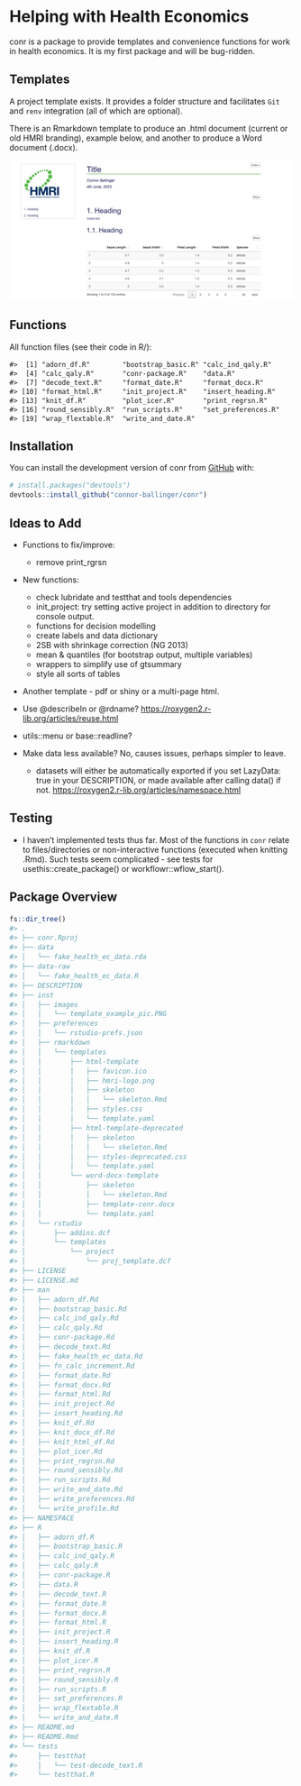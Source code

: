 
<!-- README.md is generated from README.Rmd. Please edit that file -->

# Helping with Health Economics

<!-- badges: start -->
<!-- badges: end -->

conr is a package to provide templates and convenience functions for
work in health economics. It is my first package and will be bug-ridden.

## Templates

A project template exists. It provides a folder structure and
facilitates `Git` and `renv` integration (all of which are optional).

There is an Rmarkdown template to produce an .html document (current or
old HMRI branding), example below, and another to produce a Word
document (.docx).

![](./inst/images/template_example_pic.PNG)

## Functions

All function files (see their code in R/):

    #>  [1] "adorn_df.R"        "bootstrap_basic.R" "calc_ind_qaly.R"  
    #>  [4] "calc_qaly.R"       "conr-package.R"    "data.R"           
    #>  [7] "decode_text.R"     "format_date.R"     "format_docx.R"    
    #> [10] "format_html.R"     "init_project.R"    "insert_heading.R" 
    #> [13] "knit_df.R"         "plot_icer.R"       "print_regrsn.R"   
    #> [16] "round_sensibly.R"  "run_scripts.R"     "set_preferences.R"
    #> [19] "wrap_flextable.R"  "write_and_date.R"

## Installation

You can install the development version of conr from
[GitHub](https://github.com/) with:

``` r
# install.packages("devtools")
devtools::install_github("connor-ballinger/conr")
```

## Ideas to Add

- Functions to fix/improve:

  - remove print_rgrsn

- New functions:

  - check lubridate and testthat and tools dependencies
  - init_project: try setting active project in addition to directory
    for console output.
  - functions for decision modelling
  - create labels and data dictionary
  - 2SB with shrinkage correction (NG 2013)
  - mean & quantiles (for bootstrap output, multiple variables)
  - wrappers to simplify use of gtsummary
  - style all sorts of tables

- Another template - pdf or shiny or a multi-page html.

- Use @describeIn or @rdname?
  <https://roxygen2.r-lib.org/articles/reuse.html>

- utils::menu or base::readline?

- Make data less available? No, causes issues, perhaps simpler to leave.

  - datasets will either be automatically exported if you set LazyData:
    true in your DESCRIPTION, or made available after calling data() if
    not. <https://roxygen2.r-lib.org/articles/namespace.html>

## Testing

- I haven’t implemented tests thus far. Most of the functions in `conr`
  relate to files/directories or non-interactive functions (executed
  when knitting .Rmd). Such tests seem complicated - see tests for
  usethis::create_package() or workflowr::wflow_start().

## Package Overview

``` r
fs::dir_tree()
#> .
#> ├── conr.Rproj
#> ├── data
#> │   └── fake_health_ec_data.rda
#> ├── data-raw
#> │   └── fake_health_ec_data.R
#> ├── DESCRIPTION
#> ├── inst
#> │   ├── images
#> │   │   └── template_example_pic.PNG
#> │   ├── preferences
#> │   │   └── rstudio-prefs.json
#> │   ├── rmarkdown
#> │   │   └── templates
#> │   │       ├── html-template
#> │   │       │   ├── favicon.ico
#> │   │       │   ├── hmri-logo.png
#> │   │       │   ├── skeleton
#> │   │       │   │   └── skeleton.Rmd
#> │   │       │   ├── styles.css
#> │   │       │   └── template.yaml
#> │   │       ├── html-template-deprecated
#> │   │       │   ├── skeleton
#> │   │       │   │   └── skeleton.Rmd
#> │   │       │   ├── styles-deprecated.css
#> │   │       │   └── template.yaml
#> │   │       └── word-docx-template
#> │   │           ├── skeleton
#> │   │           │   └── skeleton.Rmd
#> │   │           ├── template-conr.docx
#> │   │           └── template.yaml
#> │   └── rstudio
#> │       ├── addins.dcf
#> │       └── templates
#> │           └── project
#> │               └── proj_template.dcf
#> ├── LICENSE
#> ├── LICENSE.md
#> ├── man
#> │   ├── adorn_df.Rd
#> │   ├── bootstrap_basic.Rd
#> │   ├── calc_ind_qaly.Rd
#> │   ├── calc_qaly.Rd
#> │   ├── conr-package.Rd
#> │   ├── decode_text.Rd
#> │   ├── fake_health_ec_data.Rd
#> │   ├── fn_calc_increment.Rd
#> │   ├── format_date.Rd
#> │   ├── format_docx.Rd
#> │   ├── format_html.Rd
#> │   ├── init_project.Rd
#> │   ├── insert_heading.Rd
#> │   ├── knit_df.Rd
#> │   ├── knit_docx_df.Rd
#> │   ├── knit_html_df.Rd
#> │   ├── plot_icer.Rd
#> │   ├── print_regrsn.Rd
#> │   ├── round_sensibly.Rd
#> │   ├── run_scripts.Rd
#> │   ├── write_and_date.Rd
#> │   ├── write_preferences.Rd
#> │   └── write_profile.Rd
#> ├── NAMESPACE
#> ├── R
#> │   ├── adorn_df.R
#> │   ├── bootstrap_basic.R
#> │   ├── calc_ind_qaly.R
#> │   ├── calc_qaly.R
#> │   ├── conr-package.R
#> │   ├── data.R
#> │   ├── decode_text.R
#> │   ├── format_date.R
#> │   ├── format_docx.R
#> │   ├── format_html.R
#> │   ├── init_project.R
#> │   ├── insert_heading.R
#> │   ├── knit_df.R
#> │   ├── plot_icer.R
#> │   ├── print_regrsn.R
#> │   ├── round_sensibly.R
#> │   ├── run_scripts.R
#> │   ├── set_preferences.R
#> │   ├── wrap_flextable.R
#> │   └── write_and_date.R
#> ├── README.md
#> ├── README.Rmd
#> └── tests
#>     ├── testthat
#>     │   └── test-decode_text.R
#>     └── testthat.R
```
